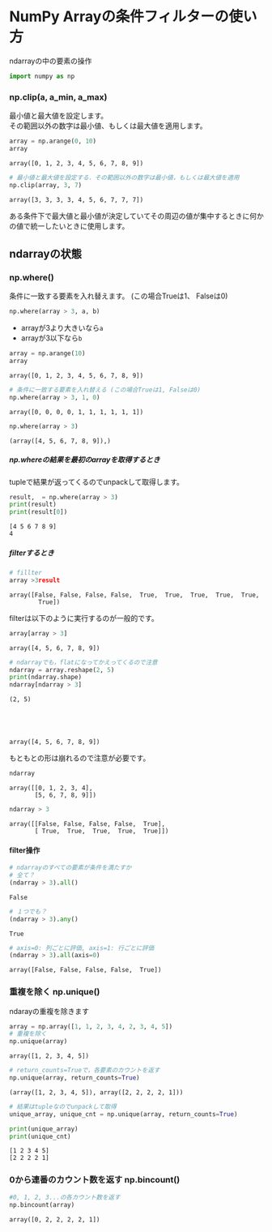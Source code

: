 # NumPy Arrayの条件フィルターの使い方

ndarrayの中の要素の操作


```python
import numpy as np
```

### np.clip(a, a_min, a_max)

最小値と最大値を設定します。<br>その範囲以外の数字は最小値、もしくは最大値を適用します。


```python
array = np.arange(0, 10)
array
```




    array([0, 1, 2, 3, 4, 5, 6, 7, 8, 9])




```python
# 最小値と最大値を設定する．その範囲以外の数字は最小値，もしくは最大値を適用
np.clip(array, 3, 7)
```




    array([3, 3, 3, 3, 4, 5, 6, 7, 7, 7])



ある条件下で最大値と最小値が決定していてその周辺の値が集中するときに何かの値で統一したいときに使用します。

## ndarrayの状態

### np.where()

条件に一致する要素を入れ替えます。 (この場合Trueは1、 Falseは0)

```python
np.where(array > 3, a, b)
```
- arrayが3より大きいなら`a`
- arrayが3以下なら`b`


```python
array = np.arange(10)
array
```




    array([0, 1, 2, 3, 4, 5, 6, 7, 8, 9])




```python
# 条件に一致する要素を入れ替える (この場合Trueは1, Falseは0)
np.where(array > 3, 1, 0)
```




    array([0, 0, 0, 0, 1, 1, 1, 1, 1, 1])




```python
np.where(array > 3)
```




    (array([4, 5, 6, 7, 8, 9]),)



##### np.whereの結果を最初のarrayを取得するとき

tupleで結果が返ってくるのでunpackして取得します。


```python
result,  = np.where(array > 3)
print(result)
print(result[0])
```

    [4 5 6 7 8 9]
    4


##### filterするとき


```python
# fillter
array >3result
```




    array([False, False, False, False,  True,  True,  True,  True,  True,
            True])



filterは以下のように実行するのが一般的です。


```python
array[array > 3]
```




    array([4, 5, 6, 7, 8, 9])




```python
# ndarrayでも，flatになってかえってくるので注意
ndarray = array.reshape(2, 5)
print(ndarray.shape)
ndarray[ndarray > 3]
```

    (2, 5)





    array([4, 5, 6, 7, 8, 9])



もともとの形は崩れるので注意が必要です。


```python
ndarray
```




    array([[0, 1, 2, 3, 4],
           [5, 6, 7, 8, 9]])




```python
ndarray > 3
```




    array([[False, False, False, False,  True],
           [ True,  True,  True,  True,  True]])



#### filter操作


```python
# ndarrayのすべての要素が条件を満たすか
# 全て？
(ndarray > 3).all()
```




    False




```python
# １つでも？
(ndarray > 3).any()
```




    True




```python
# axis=0: 列ごとに評価, axis=1: 行ごとに評価
(ndarray > 3).all(axis=0)
```




    array([False, False, False, False,  True])



### 重複を除く np.unique()

ndarayの重複を除きます


```python
array = np.array([1, 1, 2, 3, 4, 2, 3, 4, 5])
# 重複を除く
np.unique(array)
```




    array([1, 2, 3, 4, 5])




```python
# return_counts=Trueで，各要素のカウントを返す
np.unique(array, return_counts=True)
```




    (array([1, 2, 3, 4, 5]), array([2, 2, 2, 2, 1]))




```python
# 結果はtupleなのでunpackして取得
unique_array, unique_cnt = np.unique(array, return_counts=True)

print(unique_array)
print(unique_cnt)
```

    [1 2 3 4 5]
    [2 2 2 2 1]


### 0から連番のカウント数を返す np.bincount()


```python
#0, 1, 2, 3...の各カウント数を返す
np.bincount(array)
```




    array([0, 2, 2, 2, 2, 1])



